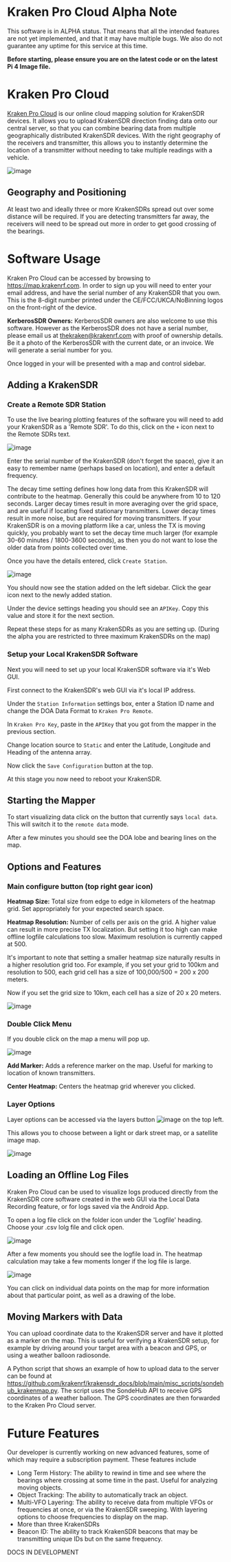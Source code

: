 # Kraken Pro Cloud Alpha Note

This software is in ALPHA status. That means that all the intended features are not yet implemented, and that it may have multiple bugs. We also do not guarantee any uptime for this service at this time.

**Before starting, please ensure you are on the latest code or on the latest Pi 4 Image file.**

# Kraken Pro Cloud

[Kraken Pro Cloud](https://map.krakenrf.com) is our online cloud mapping solution for KrakenSDR devices. It allows you to upload KrakenSDR direction finding data onto our central server, so that you can combine bearing data from multiple geographically distributed KrakenSDR devices. With the right geography of the receivers and transmitter, this allows you to instantly determine the location of a transmitter without needing to take multiple readings with a vehicle.

![image](https://user-images.githubusercontent.com/78108016/196401334-e6971c38-953b-40dc-9031-dce34c5a6075.png)

## Geography and Positioning

At least two and ideally three or more KrakenSDRs spread out over some distance will be required. If you are detecting transmitters far away, the receivers will need to be spread out more in order to get good crossing of the bearings.

# Software Usage

Kraken Pro Cloud can be accessed by browsing to https://map.krakenrf.com. In order to sign up you will need to enter your email address, and have the serial number of any KrakenSDR that you own. This is the 8-digit number printed under the CE/FCC/UKCA/NoBinning logos on the front-right of the device.

**KerberosSDR Owners:** KerberosSDR owners are also welcome to use this software. However as the KerberosSDR does not have a serial number, please email us at thekraken@krakenrf.com with proof of ownership details. Be it a photo of the KerberosSDR with the current date, or an invoice. We will generate a serial number for you.

Once logged in your will be presented with a map and control sidebar.

## Adding a KrakenSDR

### Create a Remote SDR Station

To use the live bearing plotting features of the software you will need to add your KrakenSDR as a 'Remote SDR'. To do this, click on the `+` icon next to the Remote SDRs text.

![image](https://user-images.githubusercontent.com/78108016/196310125-5fdd2c15-0b37-43df-a3d7-546fcca607de.png)

Enter the serial number of the KrakenSDR (don't forget the space), give it an easy to remember name (perhaps based on location), and enter a default frequency. 

The decay time setting defines how long data from this KrakenSDR will contribute to the heatmap. Generally this could be anywhere from 10 to 120 seconds. Larger decay times result in more averaging over the grid space, and are useful if locating fixed stationary transmitters. Lower decay times result in more noise, but are required for moving transmitters. If your KrakenSDR is on a moving platform like a car, unless the TX is moving quickly, you probably want to set the decay time much larger (for example 30-60 minutes / 1800-3600 seconds), as then you do not want to lose the older data from points collected over time.

Once you have the details entered, click `Create Station`.

![image](https://user-images.githubusercontent.com/78108016/196310458-a912f541-92f4-4ffc-9841-000041077d0d.png)

You should now see the station added on the left sidebar. Click the gear icon next to the newly added station.

Under the device settings heading you should see an `APIKey`. Copy this value and store it for the next section.

Repeat these steps for as many KrakenSDRs as you are setting up. (During the alpha you are restricted to three maximum KrakenSDRs on the map)

### Setup your Local KrakenSDR Software

Next you will need to set up your local KrakenSDR software via it's Web GUI. 

First connect to the KrakenSDR's web GUI via it's local IP address.

Under the `Station Information` settings box, enter a Station ID name and change the DOA Data Format to `Kraken Pro Remote`. 

In `Kraken Pro Key`, paste in the `APIKey` that you got from the mapper in the previous section.

Change location source to `Static` and enter the Latitude, Longitude and Heading of the antenna array.

Now click the `Save Configuration` button at the top. 

At this stage you now need to reboot your KrakenSDR.

## Starting the Mapper
To start visualizing data click on the button that currently says `local data`. This will switch it to the `remote data` mode.

After a few minutes you should see the DOA lobe and bearing lines on the map.

## Options and Features

### Main configure button (top right gear icon)

**Heatmap Size:** Total size from edge to edge in kilometers of the heatmap grid. Set appropriately for your expected search space.

**Heatmap Resolution:** Number of cells per axis on the grid. A higher value can result in more precise TX localization. But setting it too high can make offline logfile calculations too slow. Maximum resolution is currently capped at 500.

It's important to note that setting a smaller heatmap size naturally results in a higher resolution grid too. For example, if you set your grid to 100km and resolution to 500, each grid cell has a size of 100,000/500 = 200 x 200 meters. 

Now if you set the grid size to 10km, each cell has a size of 20 x 20 meters.

![image](https://user-images.githubusercontent.com/78108016/196387732-cf3dcf53-9de2-4427-af73-d0993f8e17c4.png)

### Double Click Menu

If you double click on the map a menu will pop up.

![image](https://user-images.githubusercontent.com/78108016/196393577-f1c82c1b-40ea-4c19-bb42-b7151ea80a03.png)

**Add Marker:** Adds a reference marker on the map. Useful for marking to location of known transmitters.

**Center Heatmap:** Centers the heatmap grid wherever you clicked.

### Layer Options
Layer options can be accessed via the layers button ![image](https://user-images.githubusercontent.com/78108016/196389663-db4e8921-2c46-4780-a4d5-4d759ede084a.png) on the top left.

This allows you to choose between a light or dark street map, or a satellite image map.

![image](https://user-images.githubusercontent.com/78108016/196389816-b698a3e0-2e62-41f0-a156-3ac0d4cba5b3.png)

## Loading an Offline Log Files

Kraken Pro Cloud can be used to visualize logs produced directly from the KrakenSDR core software created in the web GUI via the Local Data Recording feature, or for logs saved via the Android App.

To open a log file click on the folder icon under the 'Logfile' heading. Choose your .csv lolg file and click open.

![image](https://user-images.githubusercontent.com/78108016/196309455-028fb4ef-6f37-4284-b990-27cbe5b725e2.png)

After a few moments you should see the logfile load in. The heatmap calculation may take a few moments longer if the log file is large.

![image](https://user-images.githubusercontent.com/78108016/196309714-aacc7933-f6f2-45ed-80f0-e3483408a7f3.png)

You can click on individual data points on the map for more information about that particular point, as well as a drawing of the lobe.

## Moving Markers with Data
You can upload coordinate data to the KrakenSDR server and have it plotted as a marker on the map. This is useful for verifying a KrakenSDR setup, for example by driving around your target area with a beacon and GPS, or using a weather balloon radiosonde.

A Python script that shows an example of how to upload data to the server can be found  at https://github.com/krakenrf/krakensdr_docs/blob/main/misc_scripts/sondehub_krakenmap.py. The script uses the SondeHub API to receive GPS coordinates of a weather balloon. The GPS coordinates are then forwarded to the Kraken Pro Cloud server.

# Future Features
Our developer is currently working on new advanced features, some of which may require a subscription payment. These features include

- Long Term History: The ability to rewind in time and see where the bearings where crossing at some time in the past. Useful for analyzing moving objects.
- Object Tracking: The ability to automatically track an object.
- Multi-VFO Layering: The ability to receive data from multiple VFOs or frequencies at once, or via the KrakenSDR sweeping. With layering options to choose frequencies to display on the map.
- More than three KrakenSDRs
- Beacon ID: The ability to track KrakenSDR beacons that may be transmitting unique IDs but on the same frequency.

DOCS IN DEVELOPMENT